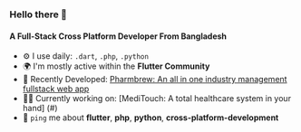 ### Hello there 👋

#### A Full-Stack Cross Platform Developer From Bangladesh

- ⚙️ I use daily: `.dart`, `.php`, `.python`
- 🌍 I'm mostly active within the **Flutter Community**
- 💅 Recently Developed: [Pharmbrew: An all in one industry management fullstack web app](https://www.bcrypt.site)
- 👩‍💻 Currently working on: [MediTouch: A total healthcare system in your hand] (#)
- 💬 `ping` me about **flutter**, **php**, **python**, **cross-platform-development**
